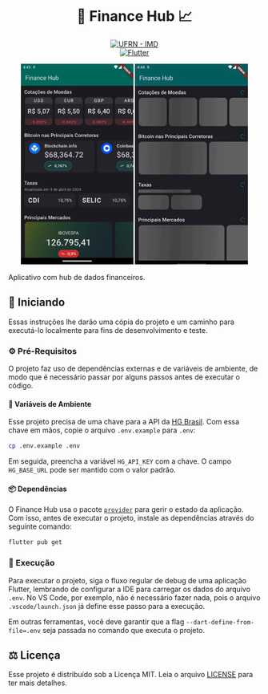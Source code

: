 <h1 align="center">💸 Finance Hub 📈</h1>

<p align="center">
<a href="https://www.metropoledigital.ufrn.br/portal/"><img alt="UFRN - IMD" src="https://img.shields.io/badge/ufrn-imd-ufrn?style=for-the-badge&labelColor=%23164194&color=%230095DB&link=https%3A%2F%2Fwww.metropoledigital.ufrn.br%2Fportal%2F"></a>
<br>
<a href="https://flutter.dev/"><img alt="Flutter" src="https://img.shields.io/badge/Flutter-02569B?style=for-the-badge&logo=flutter&logoColor=white"></a>
</p>

<p align="center">
<img alt="Captura de tela do app" src="docs/finance-hub-screenshot.png" height="400">
<img alt="Animação demonstrando o uso do app" src="docs/finance-hub-demonstration.gif" height="400">
</p>

Aplicativo com hub de dados financeiros.

## 🏁 Iniciando

Essas instruções lhe darão uma cópia do projeto e um caminho para executá-lo localmente para fins de desenvolvimento e teste.

### ⚙️ Pré-Requisitos

O projeto faz uso de dependências externas e de variáveis de ambiente, de modo que é necessário passar por alguns passos antes de executar o código.

#### 🔑 Variáveis de Ambiente

Esse projeto precisa de uma chave para a API da [HG Brasil](https://hgbrasil.com/). Com essa chave em mãos, copie o arquivo `.env.example` para `.env`:

```bash
cp .env.example .env
```

Em seguida, preencha a variável `HG_API_KEY` com a chave. O campo `HG_BASE_URL` pode ser mantido com o valor padrão.

#### 📦 Dependências

O Finance Hub usa o pacote [`provider`](https://pub.dev/packages/provider) para gerir o estado da aplicação. Com isso, antes de executar o projeto, instale as dependências através do seguinte comando:

```bash
flutter pub get
```

### 🚀 Execução

Para executar o projeto, siga o fluxo regular de debug de uma aplicação Flutter, lembrando de configurar a IDE para carregar os dados do arquivo `.env`. No VS Code, por exemplo, não é necessário fazer nada, pois o arquivo `.vscode/launch.json` já define esse passo para a execução.

Em outras ferramentas, você deve garantir que a flag `--dart-define-from-file=.env` seja passada no comando que executa o projeto.

## ⚖️ Licença

Esse projeto é distribuído sob a Licença MIT. Leia o arquivo [LICENSE](LICENSE) para ter mais detalhes.
